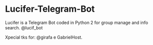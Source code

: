 # Lucifer-Telegram-Bot
Lucifer is a Telegram Bot coded in Python 2 for group manage and info search. @lucif_bot

Xpecial tks for: @girafa e GabrielHost.
